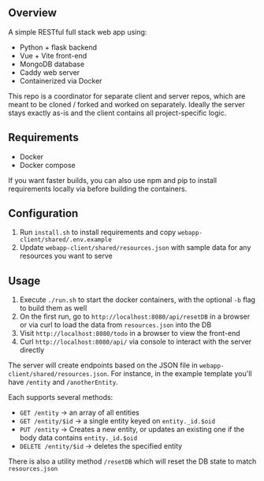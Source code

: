 ## Overview
A simple RESTful full stack web app using:
- Python + flask backend
- Vue + Vite front-end
- MongoDB database
- Caddy web server
- Containerized via Docker

This repo is a coordinator for separate client and server repos, which are
meant to be cloned / forked and worked on separately.  Ideally the server stays
exactly as-is and the client contains all project-specific logic.

## Requirements
- Docker
- Docker compose

If you want faster builds, you can also use npm and pip to install requirements
locally via before building the containers.

## Configuration
1. Run `install.sh` to install requirements and copy `webapp-client/shared/.env.example`
2. Update `webapp-client/shared/resources.json` with sample data for any resources 
   you want to serve

## Usage
1. Execute `./run.sh` to start the docker containers, with the optional `-b`
   flag to build them as well
2. On the first run, go to `http://localhost:8080/api/resetDB` in a browser or
   via curl to load the data from `resources.json` into the DB
3. Visit `http://localhost:8080/todo` in a browser to view the front-end
4. Curl `http://localhost:8080/api/` via console to interact with the server directly

The server will create endpoints based on the JSON file in
`webapp-client/shared/resources.json`.  For instance, in the example template
you'll have `/entity` and `/anotherEntity`.  

Each supports several methods:
- `GET /entity` -> an array of all entities
- `GET /entity/$id` -> a single entity keyed on `entity._id.$oid`
- `PUT /entity` -> Creates a new entity, or updates an existing one if the body
  data contains `entity._id.$oid`
- `DELETE /entity/$id` -> deletes the specified entity

There is also a utility method `/resetDB` which will reset the DB state to match `resources.json`